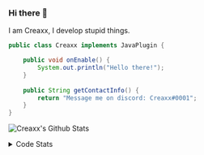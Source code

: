 ### Hi there 👋

I am Creaxx, I develop stupid things. 

```java
public class Creaxx implements JavaPlugin {

    public void onEnable() {
        System.out.println("Hello there!");
    }
    
    public String getContactInfo() {
        return "Message me on discord: Creaxx#0001";
    }
}
```

![Creaxx's Github Stats](https://github-readme-stats.vercel.app/api?username=CreaxxOG&show_icons=true&theme=dark&count_private=true)

<details>
  <summary>Code Stats</summary>

<!--START_SECTION:waka-->
![Lines of code](https://img.shields.io/badge/From%20Hello%20World%20I%27ve%20Written-9%20Thousand%20lines%20of%20code-blue)

**🐱 My GitHub Data** 

> 🏆 41 Contributions in the Year 2022
 > 
> 📦 378.3 kB Used in GitHub's Storage 
 > 
> 🚫 Not Opted to Hire
 > 
> 📜 1 Public Repository 
 > 
> 🔑 4 Private Repositories  
 > 
**I'm a Night 🦉** 

```text
🌞 Morning    23 commits     ███░░░░░░░░░░░░░░░░░░░░░░   13.14% 
🌆 Daytime    61 commits     ████████░░░░░░░░░░░░░░░░░   34.86% 
🌃 Evening    87 commits     ████████████░░░░░░░░░░░░░   49.71% 
🌙 Night      4 commits      ░░░░░░░░░░░░░░░░░░░░░░░░░   2.29%

```
📅 **I'm Most Productive on Saturday** 

```text
Monday       19 commits     ██░░░░░░░░░░░░░░░░░░░░░░░   10.86% 
Tuesday      15 commits     ██░░░░░░░░░░░░░░░░░░░░░░░   8.57% 
Wednesday    25 commits     ███░░░░░░░░░░░░░░░░░░░░░░   14.29% 
Thursday     26 commits     ███░░░░░░░░░░░░░░░░░░░░░░   14.86% 
Friday       28 commits     ████░░░░░░░░░░░░░░░░░░░░░   16.0% 
Saturday     33 commits     ████░░░░░░░░░░░░░░░░░░░░░   18.86% 
Sunday       29 commits     ████░░░░░░░░░░░░░░░░░░░░░   16.57%

```


📊 **This Week I Spent My Time On** 

```text
💬 Programming Languages: 
Java                     6 hrs 21 mins       ████████████████████████░   98.0% 
XML                      7 mins              ░░░░░░░░░░░░░░░░░░░░░░░░░   1.95% 
YAML                     0 secs              ░░░░░░░░░░░░░░░░░░░░░░░░░   0.05% 
GitIgnore file           0 secs              ░░░░░░░░░░░░░░░░░░░░░░░░░   0.0%

🔥 Editors: 
IntelliJ                 6 hrs 29 mins       █████████████████████████   100.0%

```

**I Mostly Code in Java** 

```text
Java                     4 repos             ████████████████░░░░░░░░░   66.67% 
EJS                      1 repo              ████░░░░░░░░░░░░░░░░░░░░░   16.67% 
Kotlin                   1 repo              ████░░░░░░░░░░░░░░░░░░░░░   16.67%

```



 Last Updated on 18/02/2022 01:20:38 UTC
<!--END_SECTION:waka-->
</details>
